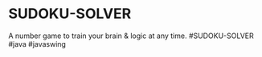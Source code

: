 # SUDOKU-SOLVER
A number game to train your brain & logic at any time. #SUDOKU-SOLVER #java #javaswing
